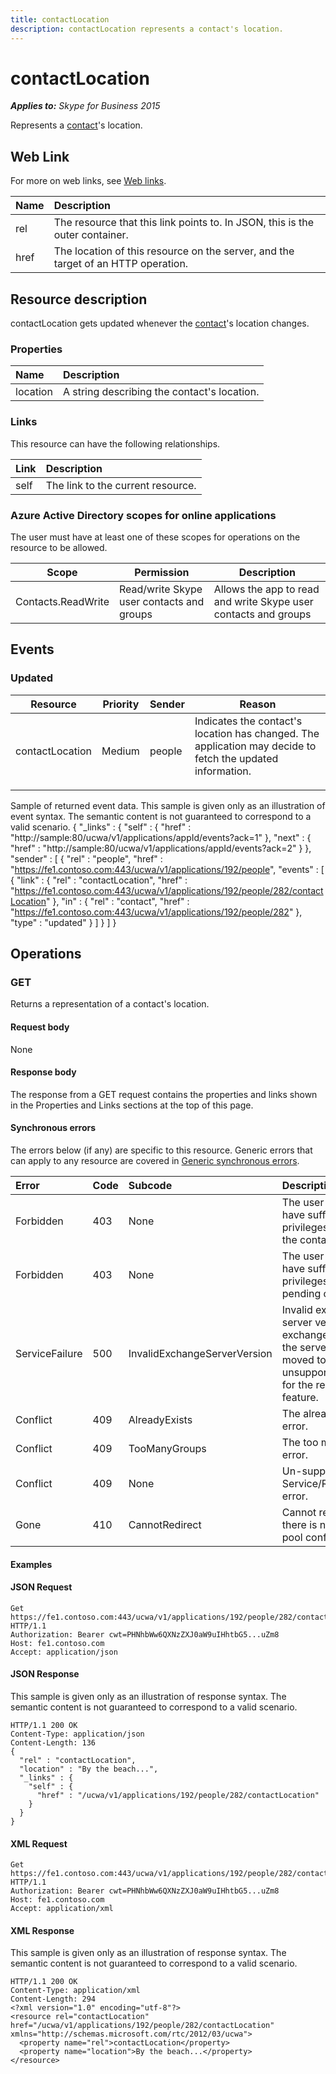 ```yaml
---
title: contactLocation
description: contactLocation represents a contact's location.
---
```


# contactLocation

 _**Applies to:** Skype for Business 2015_


Represents a [contact](contact_ref.md)'s location.
            

## Web Link
<a name = "sectionSection0"> </a>

For more on web links, see [Web links](WebLinks.md).


|**Name**|**Description**|
|:-----|:-----|
|rel|The resource that this link points to. In JSON, this is the outer container.|
|href|The location of this resource on the server, and the target of an HTTP operation.|

## Resource description
<a name = "sectionSection1"> </a>

contactLocation gets updated whenever the [contact](contact_ref.md)'s location changes.

### Properties



|**Name**|**Description**|
|:-----|:-----|
|location|A string describing the contact's location.|

### Links



This resource can have the following relationships.

|**Link**|**Description**|
|:-----|:-----|
|self|The link to the current resource.|

### Azure Active Directory scopes for online applications



The user must have at least one of these scopes for operations on the resource to be allowed.

| **Scope** | **Permission** | **Description** |
| ----- | ----- | ----- |
| Contacts.ReadWrite | Read/write Skype user contacts and groups | Allows the app to read and write Skype user contacts and groups |

## Events
<a name="sectionSection2"></a>

### Updated



| **Resource** | **Priority** | **Sender** | **Reason** |
| ----- | ----- | ----- | ----- |
| contactLocation | Medium | people | Indicates the contact's location has changed. The application may decide to fetch the updated information.</p><p></p> |

Sample of returned event data.
This sample is given only as an illustration of event syntax. The semantic content is not guaranteed to correspond to a valid scenario.
{
  "_links" : {
    "self" : {
      "href" : "http://sample:80/ucwa/v1/applications/appId/events?ack=1"
    },
    "next" : {
      "href" : "http://sample:80/ucwa/v1/applications/appId/events?ack=2"
    }
  },
  "sender" : [
    {
      "rel" : "people",
      "href" : "https://fe1.contoso.com:443/ucwa/v1/applications/192/people",
      "events" : [
        {
          "link" : {
            "rel" : "contactLocation",
            "href" : "https://fe1.contoso.com:443/ucwa/v1/applications/192/people/282/contactLocation"
          },
          "in" : {
            "rel" : "contact",
            "href" : "https://fe1.contoso.com:443/ucwa/v1/applications/192/people/282"
          },
          "type" : "updated"
        }
      ]
    }
  ]
}


## Operations



<a name="sectionSection2"></a>

### GET




Returns a representation of a contact's location.

#### Request body



None


#### Response body



The response from a GET request contains the properties and links shown in the Properties and Links sections at the top of this page.

#### Synchronous errors



The errors below (if any) are specific to this resource. Generic errors that can apply to any resource are covered in [Generic synchronous errors](GenericSynchronousErrors.md).

|**Error**|**Code**|**Subcode**|**Description**|
|:-----|:-----|:-----|:-----|
|Forbidden|403|None|The user does not have sufficient privileges to access the contact list.|
|Forbidden|403|None|The user does not have sufficient privileges to access pending contacts|
|ServiceFailure|500|InvalidExchangeServerVersion|Invalid exchange server version.The exchange mailbox of the server might have moved to an unsupported version for the required feature.|
|Conflict|409|AlreadyExists|The already exists error.|
|Conflict|409|TooManyGroups|The too many groups error.|
|Conflict|409|None|Un-supported Service/Resource/API error.|
|Gone|410|CannotRedirect|Cannot redirect since there is no back up pool configured.|

#### Examples




#### JSON Request




```
Get https://fe1.contoso.com:443/ucwa/v1/applications/192/people/282/contactLocation HTTP/1.1
Authorization: Bearer cwt=PHNhbWw6QXNzZXJ0aW9uIHhtbG5...uZm8
Host: fe1.contoso.com
Accept: application/json

```


#### JSON Response



This sample is given only as an illustration of response syntax. The semantic content is not guaranteed to correspond to a valid scenario.
```
HTTP/1.1 200 OK
Content-Type: application/json
Content-Length: 136
{
  "rel" : "contactLocation",
  "location" : "By the beach...",
  "_links" : {
    "self" : {
      "href" : "/ucwa/v1/applications/192/people/282/contactLocation"
    }
  }
}
```


#### XML Request




```
Get https://fe1.contoso.com:443/ucwa/v1/applications/192/people/282/contactLocation HTTP/1.1
Authorization: Bearer cwt=PHNhbWw6QXNzZXJ0aW9uIHhtbG5...uZm8
Host: fe1.contoso.com
Accept: application/xml

```


#### XML Response



This sample is given only as an illustration of response syntax. The semantic content is not guaranteed to correspond to a valid scenario.
```
HTTP/1.1 200 OK
Content-Type: application/xml
Content-Length: 294
<?xml version="1.0" encoding="utf-8"?>
<resource rel="contactLocation" href="/ucwa/v1/applications/192/people/282/contactLocation" xmlns="http://schemas.microsoft.com/rtc/2012/03/ucwa">
  <property name="rel">contactLocation</property>
  <property name="location">By the beach...</property>
</resource>
```


